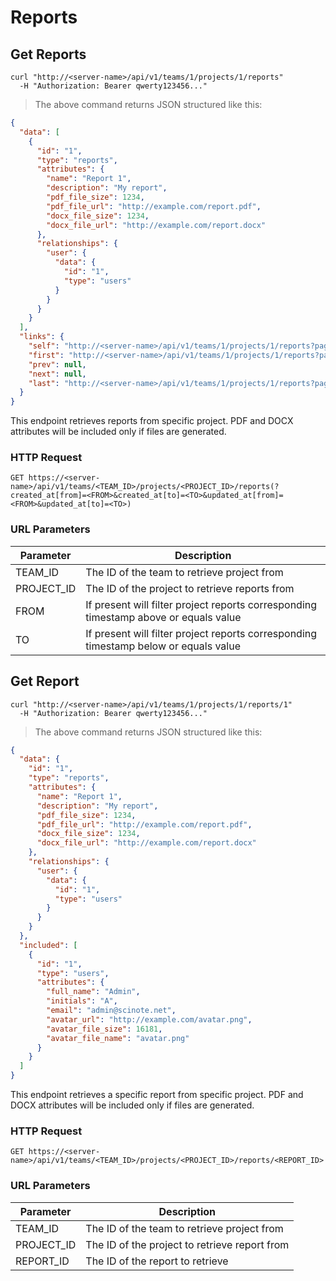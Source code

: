 # Reports

## Get Reports

```shell
curl "http://<server-name>/api/v1/teams/1/projects/1/reports"
  -H "Authorization: Bearer qwerty123456..."
```

> The above command returns JSON structured like this:

```json
{
  "data": [
    {
      "id": "1",
      "type": "reports",
      "attributes": {
        "name": "Report 1",
        "description": "My report",
        "pdf_file_size": 1234,
        "pdf_file_url": "http://example.com/report.pdf",
        "docx_file_size": 1234,
        "docx_file_url": "http://example.com/report.docx"
      },
      "relationships": {
        "user": {
          "data": {
            "id": "1",
            "type": "users"
          }
        }
      }
    }
  ],
  "links": {
    "self": "http://<server-name>/api/v1/teams/1/projects/1/reports?page%5Bnumber%5D=1&page%5Bsize%5D=10",
    "first": "http://<server-name>/api/v1/teams/1/projects/1/reports?page%5Bnumber%5D=1&page%5Bsize%5D=10",
    "prev": null,
    "next": null,
    "last": "http://<server-name>/api/v1/teams/1/projects/1/reports?page%5Bnumber%5D=1&page%5Bsize%5D=10"
  }
}
```

This endpoint retrieves reports from specific project. PDF and DOCX attributes will be included only if files are generated.

### HTTP Request

`GET https://<server-name>/api/v1/teams/<TEAM_ID>/projects/<PROJECT_ID>/reports(?created_at[from]=<FROM>&created_at[to]=<TO>&updated_at[from]=<FROM>&updated_at[to]=<TO>)`

### URL Parameters

| Parameter  | Description                                                                          |
| ---------- | ------------------------------------------------------------------------------------ |
| TEAM_ID    | The ID of the team to retrieve project from                                          |
| PROJECT_ID | The ID of the project to retrieve reports from                                       |
| FROM       | If present will filter project reports corresponding timestamp above or equals value |
| TO         | If present will filter project reports corresponding timestamp below or equals value |

## Get Report

```shell
curl "http://<server-name>/api/v1/teams/1/projects/1/reports/1"
  -H "Authorization: Bearer qwerty123456..."
```

> The above command returns JSON structured like this:

```json
{
  "data": {
    "id": "1",
    "type": "reports",
    "attributes": {
      "name": "Report 1",
      "description": "My report",
      "pdf_file_size": 1234,
      "pdf_file_url": "http://example.com/report.pdf",
      "docx_file_size": 1234,
      "docx_file_url": "http://example.com/report.docx"
    },
    "relationships": {
      "user": {
        "data": {
          "id": "1",
          "type": "users"
        }
      }
    }
  },
  "included": [
    {
      "id": "1",
      "type": "users",
      "attributes": {
        "full_name": "Admin",
        "initials": "A",
        "email": "admin@scinote.net",
        "avatar_url": "http://example.com/avatar.png",
        "avatar_file_size": 16181,
        "avatar_file_name": "avatar.png"
      }
    }
  ]
}
```

This endpoint retrieves a specific report from specific project. PDF and DOCX attributes will be included only if files are generated.

### HTTP Request

`GET https://<server-name>/api/v1/teams/<TEAM_ID>/projects/<PROJECT_ID>/reports/<REPORT_ID>`

### URL Parameters

| Parameter  | Description                                   |
| ---------- | --------------------------------------------- |
| TEAM_ID    | The ID of the team to retrieve project from   |
| PROJECT_ID | The ID of the project to retrieve report from |
| REPORT_ID  | The ID of the report to retrieve              |
